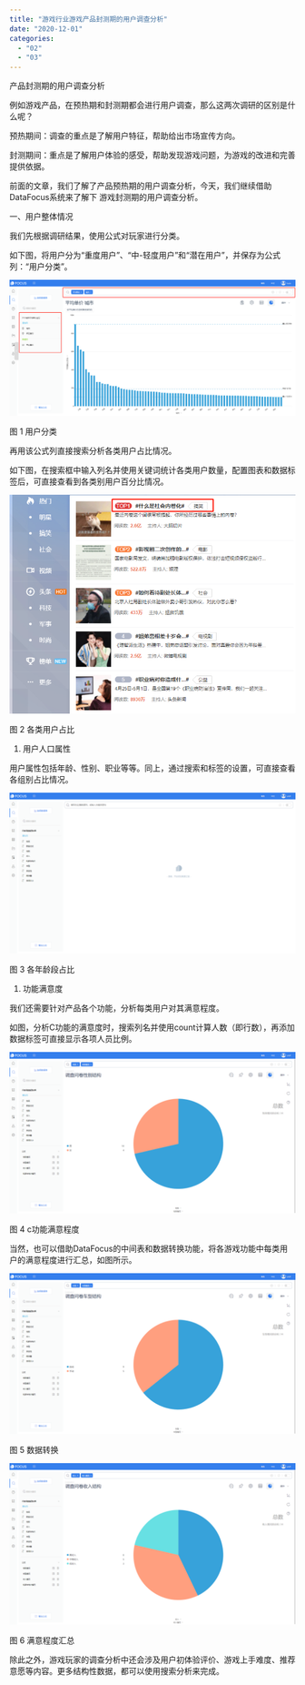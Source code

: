 ```yaml
---
title: "游戏行业游戏产品封测期的用户调查分析"
date: "2020-12-01"
categories: 
  - "02"
  - "03"
---
```


产品封测期的用户调查分析

例如游戏产品，在预热期和封测期都会进行用户调查，那么这两次调研的区别是什么呢？

预热期间：调查的重点是了解用户特征，帮助给出市场宣传方向。

封测期间：重点是了解用户体验的感受，帮助发现游戏问题，为游戏的改进和完善提供依据。

前面的文章，我们了解了产品预热期的用户调查分析，今天，我们继续借助DataFocus系统来了解下 游戏封测期的用户调查分析。

一、用户整体情况

我们先根据调研结果，使用公式对玩家进行分类。

如下图，将用户分为“重度用户”、“中-轻度用户”和“潜在用户”，并保存为公式列：“用户分类”。

![](images/word-image.png)

图 1 用户分类

再用该公式列直接搜索分析各类用户占比情况。

如下图，在搜索框中输入列名并使用关键词统计各类用户数量，配置图表和数据标签后，可直接查看到各类别用户百分比情况。

![](images/word-image-1.png)

图 2 各类用户占比

1. 用户人口属性

用户属性包括年龄、性别、职业等等。同上，通过搜索和标签的设置，可直接查看各组别占比情况。

![](images/word-image-2.png)

图 3 各年龄段占比

1. 功能满意度

我们还需要针对产品各个功能，分析每类用户对其满意程度。

如图，分析C功能的满意度时，搜索列名并使用count计算人数（即行数），再添加数据标签可直接显示各项人员比例。

![](images/word-image-3.png)

图 4 c功能满意程度

当然，也可以借助DataFocus的中间表和数据转换功能，将各游戏功能中每类用户的满意程度进行汇总，如图所示。

![](images/word-image-4.png)

图 5 数据转换

![](images/word-image-5.png)

图 6 满意程度汇总

除此之外，游戏玩家的调查分析中还会涉及用户初体验评价、游戏上手难度、推荐意愿等内容。更多结构性数据，都可以使用搜索分析来完成。
